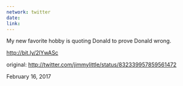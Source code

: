 ```yaml
---
network: twitter
date:
link:
---
```

My new favorite hobby is quoting Donald to prove Donald wrong.

http://bit.ly/2lYwASc 

original: http://twitter.com/jimmylittle/status/832339957859561472 

February 16, 2017